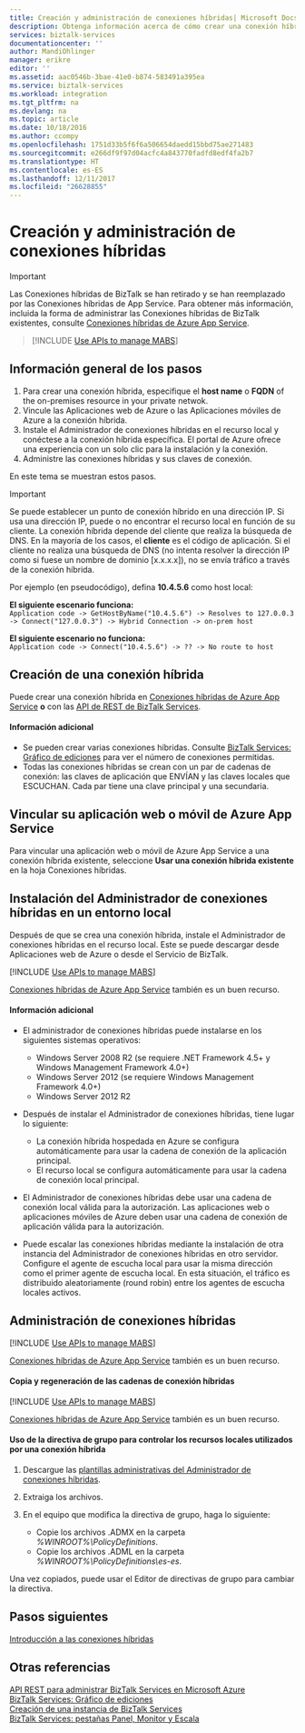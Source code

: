 ```yaml
---
title: Creación y administración de conexiones híbridas| Microsoft Docs
description: Obtenga información acerca de cómo crear una conexión híbrida, administrar la conexión e instalar el administrador de conexiones híbridas. MABS, WABS
services: biztalk-services
documentationcenter: ''
author: MandiOhlinger
manager: erikre
editor: ''
ms.assetid: aac0546b-3bae-41e0-b874-583491a395ea
ms.service: biztalk-services
ms.workload: integration
ms.tgt_pltfrm: na
ms.devlang: na
ms.topic: article
ms.date: 10/18/2016
ms.author: ccompy
ms.openlocfilehash: 1751d33b5f6f6a506654daedd15bbd75ae271483
ms.sourcegitcommit: e266df9f97d04acfc4a843770fadfd8edf4fa2b7
ms.translationtype: HT
ms.contentlocale: es-ES
ms.lasthandoff: 12/11/2017
ms.locfileid: "26628855"
---
```

# <a name="create-and-manage-hybrid-connections"></a>Creación y administración de conexiones híbridas

> [!IMPORTANT]
> Las Conexiones híbridas de BizTalk se han retirado y se han reemplazado por las Conexiones híbridas de App Service. Para obtener más información, incluida la forma de administrar las Conexiones híbridas de BizTalk existentes, consulte [Conexiones híbridas de Azure App Service](../app-service/app-service-hybrid-connections.md).

>[!INCLUDE [Use APIs to manage MABS](../../includes/biztalk-services-retirement-azure-classic-portal.md)]

## <a name="overview-of-the-steps"></a>Información general de los pasos
1. Para crear una conexión híbrida, especifique el **host name** o **FQDN** of the on-premises resource in your private netwok.
2. Vincule las Aplicaciones web de Azure o las Aplicaciones móviles de Azure a la conexión híbrida.
3. Instale el Administrador de conexiones híbridas en el recurso local y conéctese a la conexión híbrida específica. El portal de Azure ofrece una experiencia con un solo clic para la instalación y la conexión.
4. Administre las conexiones híbridas y sus claves de conexión.

En este tema se muestran estos pasos. 

> [!IMPORTANT]
> Se puede establecer un punto de conexión híbrido en una dirección IP. Si usa una dirección IP, puede o no encontrar el recurso local en función de su cliente. La conexión híbrida depende del cliente que realiza la búsqueda de DNS. En la mayoría de los casos, el **cliente** es el código de aplicación. Si el cliente no realiza una búsqueda de DNS (no intenta resolver la dirección IP como si fuese un nombre de dominio [x.x.x.x]), no se envía tráfico a través de la conexión híbrida.
> 
> Por ejemplo (en pseudocódigo), defina **10.4.5.6** como host local:
> 
> **El siguiente escenario funciona:**  
> `Application code -> GetHostByName("10.4.5.6") -> Resolves to 127.0.0.3 -> Connect("127.0.0.3") -> Hybrid Connection -> on-prem host`
> 
> **El siguiente escenario no funciona:**  
> `Application code -> Connect("10.4.5.6") -> ?? -> No route to host`
> 
> 

## <a name="CreateHybridConnection"></a>Creación de una conexión híbrida
Puede crear una conexión híbrida en [Conexiones híbridas de Azure App Service](../app-service/app-service-hybrid-connections.md) **o** con las [API de REST de BizTalk Services](https://msdn.microsoft.com/library/azure/dn232347.aspx). 

<!-- **To create Hybrid Connections using Web Apps**, see [Connect Azure Web Apps to an On-Premises Resource](../app-service-web/web-sites-hybrid-connection-get-started.md). You can also install the Hybrid Connection Manager (HCM) from your web app, which is the preferred method.  -->

#### <a name="additional"></a>Información adicional
* Se pueden crear varias conexiones híbridas. Consulte [BizTalk Services: Gráfico de ediciones](biztalk-editions-feature-chart.md) para ver el número de conexiones permitidas. 
* Todas las conexiones híbridas se crean con un par de cadenas de conexión: las claves de aplicación que ENVÍAN y las claves locales que ESCUCHAN. Cada par tiene una clave principal y una secundaria. 

## <a name="LinkWebSite"></a>Vincular su aplicación web o móvil de Azure App Service
Para vincular una aplicación web o móvil de Azure App Service a una conexión híbrida existente, seleccione **Usar una conexión híbrida existente** en la hoja Conexiones híbridas. 
<!-- See [Access on-premises resources using hybrid connections in Azure App Service](../app-service-web/web-sites-hybrid-connection-get-started.md). -->

## <a name="InstallHCM"></a>Instalación del Administrador de conexiones híbridas en un entorno local
Después de que se crea una conexión híbrida, instale el Administrador de conexiones híbridas en el recurso local. Este se puede descargar desde Aplicaciones web de Azure o desde el Servicio de BizTalk. 

[!INCLUDE [Use APIs to manage MABS](../../includes/biztalk-services-retirement-azure-classic-portal.md)]
 
[Conexiones híbridas de Azure App Service](../app-service/app-service-hybrid-connections.md) también es un buen recurso.

<!--
You can also download the Hybrid Connection Manager MSI file and copy the file to your on-premises resource. Specific steps:

1. Copy the on-premises primary Connection String. See [Manage Hybrid Connections](#ManageHybridConnection) in this topic for the specific steps.
2. Download the Hybrid Connection Manager MSI file. 
3. On the on-premises resource, install the Hybrid Connection Manager from the MSI file. 
4. Using Windows PowerShell, type: 
> Add-HybridConnection -ConnectionString “*Your On-Premises Connection String that you copied*” 
--> 

#### <a name="additional"></a>Información adicional
* El administrador de conexiones híbridas puede instalarse en los siguientes sistemas operativos:
  
  * Windows Server 2008 R2 (se requiere .NET Framework 4.5+ y Windows Management Framework 4.0+)
  * Windows Server 2012 (se requiere Windows Management Framework 4.0+)
  * Windows Server 2012 R2
* Después de instalar el Administrador de conexiones híbridas, tiene lugar lo siguiente: 
  
  * La conexión híbrida hospedada en Azure se configura automáticamente para usar la cadena de conexión de la aplicación principal. 
  * El recurso local se configura automáticamente para usar la cadena de conexión local principal.
* El Administrador de conexiones híbridas debe usar una cadena de conexión local válida para la autorización. Las aplicaciones web o aplicaciones móviles de Azure deben usar una cadena de conexión de aplicación válida para la autorización.
* Puede escalar las conexiones híbridas mediante la instalación de otra instancia del Administrador de conexiones híbridas en otro servidor. Configure el agente de escucha local para usar la misma dirección como el primer agente de escucha local. En esta situación, el tráfico es distribuido aleatoriamente (round robin) entre los agentes de escucha locales activos. 

## <a name="ManageHybridConnection"></a>Administración de conexiones híbridas

[!INCLUDE [Use APIs to manage MABS](../../includes/biztalk-services-retirement-azure-classic-portal.md)] 

[Conexiones híbridas de Azure App Service](../app-service/app-service-hybrid-connections.md) también es un buen recurso.

#### <a name="copyregenerate-the-hybrid-connection-strings"></a>Copia y regeneración de las cadenas de conexión híbridas

[!INCLUDE [Use APIs to manage MABS](../../includes/biztalk-services-retirement-azure-classic-portal.md)] 

[Conexiones híbridas de Azure App Service](../app-service/app-service-hybrid-connections.md) también es un buen recurso.

#### <a name="use-group-policy-to-control-the-on-premises-resources-used-by-a-hybrid-connection"></a>Uso de la directiva de grupo para controlar los recursos locales utilizados por una conexión híbrida
1. Descargue las [plantillas administrativas del Administrador de conexiones híbridas](http://www.microsoft.com/download/details.aspx?id=42963).
2. Extraiga los archivos.
3. En el equipo que modifica la directiva de grupo, haga lo siguiente:  
   
   * Copie los archivos .ADMX en la carpeta *%WINROOT%\PolicyDefinitions*.
   * Copie los archivos .ADML en la carpeta *%WINROOT%\PolicyDefinitions\es-es*.

Una vez copiados, puede usar el Editor de directivas de grupo para cambiar la directiva.

## <a name="next"></a>Pasos siguientes
[Introducción a las conexiones híbridas](integration-hybrid-connection-overview.md)

## <a name="see-also"></a>Otras referencias
[API REST para administrar BizTalk Services en Microsoft Azure](http://msdn.microsoft.com/library/azure/dn232347.aspx)  
[BizTalk Services: Gráfico de ediciones](biztalk-editions-feature-chart.md)  
[Creación de una instancia de BizTalk Services](biztalk-provision-services.md)  
[BizTalk Services: pestañas Panel, Monitor y Escala](biztalk-dashboard-monitor-scale-tabs.md)

[HybridConnectionTab]: ./media/integration-hybrid-connection-create-manage/WABS_HybridConnectionTab.png
[HCOnPremSetup]: ./media/integration-hybrid-connection-create-manage/WABS_HybridConnectionOnPremSetup.png
[HCManageConnection]: ./media/integration-hybrid-connection-create-manage/WABS_HybridConnectionManageConn.png 
